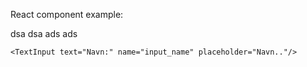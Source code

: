 React component example:

dsa
dsa
ads
ads

```
<TextInput text="Navn:" name="input_name" placeholder="Navn.."/>

```